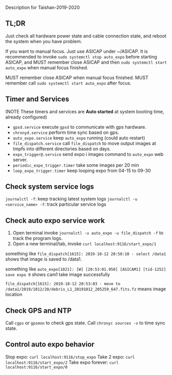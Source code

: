 Description for Taishan-2019-2020

## TL;DR
Just check all hardware power state and cable connection state, and reboot the system when you have problem.

If you want to manual focus. Just use ASICAP under ~/ASICAP. It is recommended to invoke `sudo systemctl stop auto_expo` before starting ASICAP, and MUST remember close ASICAP and then `sudo systemctl start auto_expo` when manual focus finished.

MUST remember close ASICAP when manual focus finished.
MUST remember call `sudo systemctl start auto_expo` after focus.

## Timer and Services
(NOTE These timers and services are **Auto started** at system booting time, already configured)

- `gpsd.service` execute `gpsd` to communicate with gps hardware.
- `chronyd.service` perform time sync based on gps.
- `auto_expo.service` keep `auto_expo` running (could auto restart)
- `file_dispatch.service` call `file_dispatch` to move output images at tmpfs into different directories based on days.
- `expo_trigger@.service` send expo i images command to `auto_expo` web server.
- `periodic_expo_trigger.timer` take some images per 20 min
- `loop_expo_trigger.timer` keep looping expo from 04-15 to 09-30

## Check system service logs

`journalctl -f`: keep tracking latest system logs
`journalctl -u <service_name> -f`: track particular service logs

## Check auto expo service work

1. Open terminal invoke `journalctl -u auto_expo -u file_dispatch -f` to track the program logs.
2. Open a new terminal/tab, invoke `curl localhost:9116/start_expo/1`

something like `file_dispatch[1615]: 2019-10-12 20:50:10 - select /data1` shows that image is saved to /data1. 

something like `auto_expo[1021]: [W] [20:53:01.950] [ASICAM1] [tid-1252] save expo 0` shows cam1 take image successfully

`file_dispatch[1615]: 2019-10-12 20:53:03 - move to /data1/2019/1012/20/debris_L1_20191012_205259_647.fits.fz` means image location

## Check GPS and NTP

Call `cgps` or `gpsmon` to check gps state.
Call `chronyc sources -v` to time sync state.

## Control auto expo behavior

Stop expo: `curl localhost:9116/stop_expo`
Take 2 expo: `curl localhost:9116/start_expo/2`
Take expo forever: `curl localhost:9116/start_expo/0`
